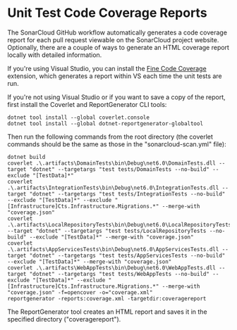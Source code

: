 # Unit Test Code Coverage Reports

The SonarCloud GitHub workflow automatically generates a code coverage report for each pull request viewable on the SonarCloud project website. Optionally, there are a couple of ways to generate an HTML coverage report locally with detailed information.

If you're using Visual Studio, you can install the [Fine Code Coverage](https://marketplace.visualstudio.com/items?itemName=FortuneNgwenya.FineCodeCoverage) extension, which generates a report within VS each time the unit tests are run.

If you're not using Visual Studio or if you want to save a copy of the report, first install the Coverlet and ReportGenerator CLI tools:

```
dotnet tool install --global coverlet.console
dotnet tool install --global dotnet-reportgenerator-globaltool
```

Then run the following commands from the root directory (the coverlet commands should be the same as those in the "sonarcloud-scan.yml" file):

```
dotnet build
coverlet .\.artifacts\DomainTests\bin\Debug\net6.0\DomainTests.dll --target "dotnet" --targetargs "test tests/DomainTests --no-build" --exclude "[TestData]*"
coverlet .\.artifacts\IntegrationTests\bin\Debug\net6.0\IntegrationTests.dll --target "dotnet" --targetargs "test tests/IntegrationTests --no-build" --exclude "[TestData]*" --exclude "[Infrastructure]Cts.Infrastructure.Migrations.*" --merge-with "coverage.json"
coverlet .\.artifacts\LocalRepositoryTests\bin\Debug\net6.0\LocalRepositoryTests.dll --target "dotnet" --targetargs "test tests/LocalRepositoryTests --no-build" --exclude "[TestData]*" --merge-with "coverage.json"
coverlet .\.artifacts\AppServicesTests\bin\Debug\net6.0\AppServicesTests.dll --target "dotnet" --targetargs "test tests/AppServicesTests --no-build" --exclude "[TestData]*" --merge-with "coverage.json"
coverlet .\.artifacts\WebAppTests\bin\Debug\net6.0\WebAppTests.dll --target "dotnet" --targetargs "test tests/WebAppTests --no-build" --exclude "[TestData]*" --exclude "[Infrastructure]Cts.Infrastructure.Migrations.*" --merge-with "coverage.json" -f=opencover -o="coverage.xml"
reportgenerator -reports:coverage.xml -targetdir:coveragereport
```

The ReportGenerator tool creates an HTML report and saves it in the specified directory ("coveragereport").
